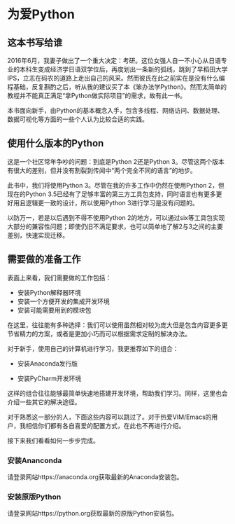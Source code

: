# 为爱Python

## 这本书写给谁

2016年6月，我妻子做出了一个重大决定：考研。这位女强人自一不小心从日语专业的本科生变成经济学日语双学位后，再度划出一条新的弧线，跳到了早稻田大学IPS，立志在码农的道路上走出自己的风采。然而彼氏在此之前实在是没有什么编程基础，反复斟酌之后，听从我的建议买了本《笨办法学Python》。然而太简单的教程并不能真正满足“拿Python做实际项目”的需求，故有此一书。

本书面向新手，由Python的基本概念入手，包含多线程、网络访问、数据处理、数据可视化等方面的一些个人认为比较合适的实践。

## 使用什么版本的Python

这是一个社区常年争吵的问题：到底是Python 2还是Python 3。尽管这两个版本有很大的差别，但并没有割裂到传闻中“两个完全不同的语言”的地步。

此书中，我们将使用Python 3。尽管在我的许多工作中仍然在使用Python 2，但现在的Python 3.5已经有了足够丰富的第三方工具包支持，同时语言也有更多更好用且逻辑更一致的设计，所以使用Python 3进行学习是没有问题的。

以防万一，若是以后遇到不得不使用Python 2的地方，可以通过six等工具包实现大部分的兼容性问题；即使仍旧不满足要求，也可以简单地了解2与3之间的主要差别，快速实现迁移。

## 需要做的准备工作

表面上来看，我们需要做的工作包括：

* 安装Python解释器环境
* 安装一个方便开发的集成开发环境
* 安装可能需要用到的模块包

在这里，往往能有多种选择：我们可以使用虽然相对较为庞大但是包含内容更多更节省精力的方案，或者是更加小巧而可以根据需求定制的解决办法。

对于新手，使用自己的计算机进行学习，我更推荐如下的组合：

* 安装Anaconda发行版

* 安装PyCharm开发环境

这样的组合往往能够最简单快速地搭建开发环境，帮助我们学习。同样，这里也会介绍一些其它的解决途径。

对于熟悉这一部分的人，下面这些内容可以跳过了。对于热爱VIM/Emacs的用户，我相信你们都有各自喜爱的配置方式，在此也不再进行介绍。

接下来我们看看如何一步步完成。

### 安装Ananconda

请登录网站https://anaconda.org获取最新的Anaconda安装包。

### 安装原版Python

请登录网站https://python.org获取最新的原版Python安装包。



